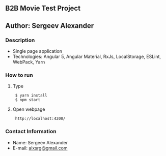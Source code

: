 ## B2B Movie Test Project
## Author: Sergeev Alexander ##

### Description ###

+ Single page application
+ Technologies: Angular 5, Angular Material, RxJs, LocalStorage, ESLint, WebPack, Yarn

### How to run ###

1. Type

		$ yarn install
		$ npm start

2. Open webpage

		http://localhost:4200/

### Contact Information ###

+ Name: Sergeev Alexander
+ E-mail: alxsrg@gmail.com
